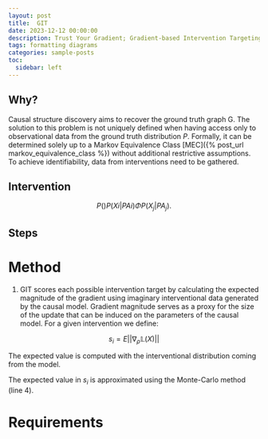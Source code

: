```yaml
---
layout: post
title:  GIT
date: 2023-12-12 00:00:00
description: Trust Your Gradient; Gradient-based Intervention Targeting for Causal Discovery
tags: formatting diagrams
categories: sample-posts
toc:
  sidebar: left
---
```


## Why?

Causal structure discovery aims to recover the ground truth graph G. The solution to this problem is not uniquely defined when having access only to observational data from the ground truth distribution $P$. Formally, it can be determined solely up to a Markov Equivalence Class [MEC]({% post_url markov_equivalence_class %}) without additional restrictive assumptions. To achieve identifiability, data from interventions need to be gathered.

## Intervention

$$P() P(Xi|PAi) \Phi P(X_j|PA_j).$$

## Steps

# Method

1. GIT scores each possible intervention target by calculating the expected magnitude of the gradient using imaginary interventional data generated by the causal model. Gradient magnitude serves as a proxy for the size of the update that can be induced on the parameters of the causal model. For a given intervention we define:

$$ s_i = E||\nabla _\rho \mathbb{L}(X)||$$

The expected value is computed with the interventional distribution coming from the model.

The expected value in $s_i$ is approximated using the Monte-Carlo method (line 4).

# Requirements


